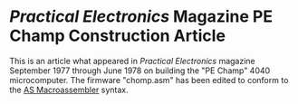 # *Practical Electronics* Magazine PE Champ Construction Article
This is an article what appeared in *Practical Electronics* magazine September 1977 through June 1978 on building the "PE Champ" 4040 microcomputer. The firmware "chomp.asm" has been edited to conform to the [AS Macroassembler](http://john.ccac.rwth-aachen.de:8000/as/) syntax.
